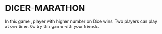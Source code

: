 # DICER-MARATHON
In this game , player with higher number on Dice wins. Two players can play at one time. Go try this game with your friends.
